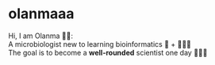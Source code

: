 # olanmaaa
Hi, I am Olanma 👋🏾: <br/>
A microbiologist new to learning bioinformatics 🔬 + 👩🏾‍💻 <br/>
The goal is to become a __well-rounded__ scientist one day 👩🏾‍🔬
